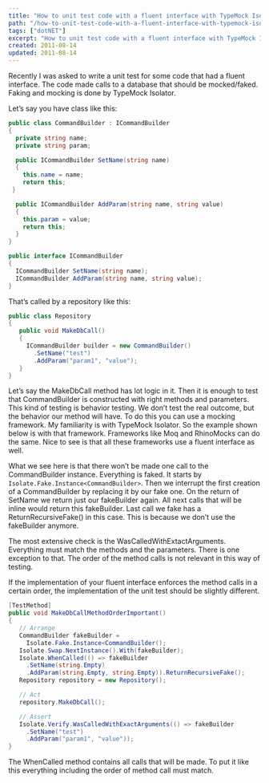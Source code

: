 ```yaml
---
title: "How to unit test code with a fluent interface with TypeMock Isolator"
path: "/how-to-unit-test-code-with-a-fluent-interface-with-typemock-isolator/"
tags: ["dotNET"]
excerpt: "How to unit test code with a fluent interface with TypeMock Isolator"
created: 2011-08-14
updated: 2011-08-14
---
```



Recently I was asked to write a unit test for some code that had a fluent interface. The code made calls to a database that should be mocked/faked. Faking and mocking is done by TypeMock Isolator.

Let’s say you have class like this:

```csharp 
public class CommandBuilder : ICommandBuilder
{
  private string name;
  private string param;

  public ICommandBuilder SetName(string name)
  {
    this.name = name;
    return this;
 }

  public ICommandBuilder AddParam(string name, string value)
  {
    this.param = value;
    return this;
  }
}

public interface ICommandBuilder
{
  ICommandBuilder SetName(string name);
  ICommandBuilder AddParam(string name, string value);
}
```
 
That’s called by a repository like this:

```csharp
public class Repository
{
   public void MakeDbCall()
   {
     ICommandBuilder builder = new CommandBuilder()
       .SetName("test")
       .AddParam("param1", "value");
   }
}
```

Let’s say the MakeDbCall method has lot logic in it. Then it is enough to test that CommandBuilder is constructed with right methods and parameters. This kind of testing is behavior testing. We don’t test the real outcome, but the behavior our method will have. To do this you can use a mocking framework. My familiarity is with TypeMock Isolator. So the example shown below is with that framework. Frameworks like Moq and RhinoMocks can do the same. Nice to see is that all these frameworks use a fluent interface as well.

What we see here is that there won’t be made one call to the CommandBuilder instance. Everything is faked. It starts by `Isolate.Fake.Instance<CommandBuilder>`. Then we interrupt the first creation of a CommandBuilder by replacing it by our fake one. On the return of SetName we return just our fakeBuilder again. All next calls that will be inline would return this fakeBuilder. Last call we fake has a ReturnRecursiveFake() in this case. This is because we don’t use the fakeBuilder anymore.

The most extensive check is the WasCalledWithExtactArguments. Everything must match the methods and the parameters. There is one exception to that. The order of the method calls is not relevant in this way of testing.

If the implementation of your fluent interface enforces the method calls in a certain order, the implementation of the unit test should be slightly different.

```csharp
[TestMethod]
public void MakeDbCallMethodOrderImportant()
{
   // Arrange
   CommandBuilder fakeBuilder = 
     Isolate.Fake.Instance<CommandBuilder();
   Isolate.Swap.NextInstance().With(fakeBuilder);
   Isolate.WhenCalled(() => fakeBuilder
     .SetName(string.Empty)
     .AddParam(string.Empty, string.Empty)).ReturnRecursiveFake();
   Repository repository = new Repository();

   // Act
   repository.MakeDbCall();

   // Assert
   Isolate.Verify.WasCalledWithExactArguments(() => fakeBuilder
     .SetName("test")
     .AddParam("param1", "value"));
}
```

The WhenCalled method contains all calls that will be made. To put it like this everything including the order of method call must match.
